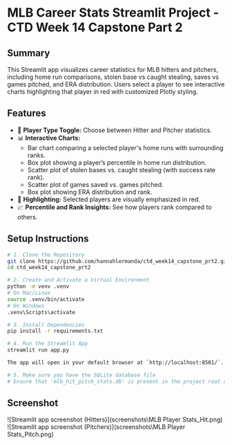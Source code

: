 # MLB Career Stats Streamlit Project - CTD Week 14 Capstone Part 2

## Summary
This Streamlit app visualizes career statistics for MLB hitters and pitchers, including home run comparisons, stolen base vs caught stealing, saves vs games pitched, and ERA distribution. Users select a player to see interactive charts highlighting that player in red with customized Plotly styling.

## Features

- 🔄 **Player Type Toggle:** Choose between Hitter and Pitcher statistics.
- 📊 **Interactive Charts:**
  - Bar chart comparing a selected player's home runs with surrounding ranks.
  - Box plot showing a player’s percentile in home run distribution.
  - Scatter plot of stolen bases vs. caught stealing (with success rate rank).
  - Scatter plot of games saved vs. games pitched.
  - Box plot showing ERA distribution and rank.
- 🎯 **Highlighting:** Selected players are visually emphasized in red.
- 📈 **Percentile and Rank Insights:** See how players rank compared to others.

## Setup Instructions

```bash
# 1. Clone the Repository
git clone https://github.com/hannahlermanda/ctd_week14_capstone_prt2.git
cd ctd_week14_capstone_prt2

# 2. Create and Activate a Virtual Environment
python -m venv .venv
# On Mac/Linux
source .venv/bin/activate
# On Windows
.venv\Scripts\activate

# 3. Install Dependencies
pip install -r requirements.txt

# 4. Run the Streamlit App
streamlit run app.py

The app will open in your default browser at `http://localhost:8501/`.

# 5. Make sure you have the SQLite database file
# Ensure that 'mlb_hit_pitch_stats.db' is present in the project root directory.
```
## Screenshot
![Streamlit app screenshot (Hitters)](screenshots\MLB Player Stats_Hit.png)
![Streamlit app screenshot (Pitchers)](screenshots\MLB Player Stats_Pitch.png)


